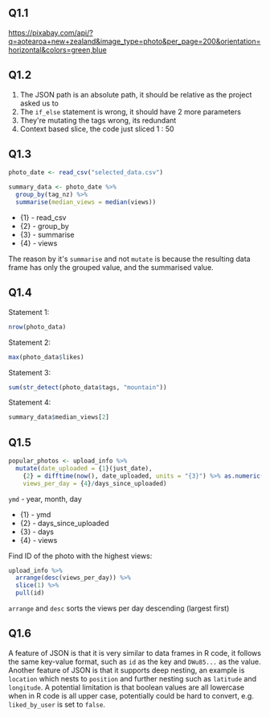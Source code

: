 ## Q1.1

https://pixabay.com/api/?q=aotearoa+new+zealand&image_type=photo&per_page=200&orientation=horizontal&colors=green,blue

## Q1.2

1. The JSON path is an absolute path, it should be relative as the project asked us to
2. The `if_else` statement is wrong, it should have 2 more parameters
3. They're mutating the tags wrong, its redundant
4. Context based slice, the code just sliced 1 : 50

## Q1.3

```R
photo_date <- read_csv("selected_data.csv")

summary_data <- photo_date %>%
  group_by(tag_nz) %>%
  summarise(median_views = median(views))
```

- {1} - read_csv
- {2} - group_by
- {3} - summarise
- {4} - views

The reason by it's `summarise` and not `mutate` is because the resulting data frame has only the grouped value, and the summarised value.

## Q1.4

Statement 1:

```R
nrow(photo_data)
```

Statement 2:

```R
max(photo_data$likes)
```

Statement 3:

```R
sum(str_detect(photo_data$tags, "mountain"))
```

Statement 4:

```R
summary_data$median_views[2]
```

## Q1.5

```R
popular_photos <- upload_info %>%
  mutate(date_uploaded = {1}(just_date),
    {2} = difftime(now(), date_uploaded, units = "{3}") %>% as.numeric(),
    views_per_day = {4}/days_since_uploaded)
```

`ymd` - year, month, day

- {1} - ymd
- {2} - days_since_uploaded
- {3} - days
- {4} - views

Find ID of the photo with the highest views:

```R
upload_info %>%
  arrange(desc(views_per_day)) %>%
  slice(1) %>%
  pull(id)
```

`arrange` and `desc` sorts the views per day descending (largest first)

## Q1.6

A feature of JSON is that it is very similar to data frames in R code, it follows the same key-value format, such as `id` as the key and `DWu85...` as the value. Another feature of JSON is that it supports deep nesting, an example is `location` which nests to `position` and further nesting such as `latitude` and `longitude`. A potential limitation is that boolean values are all lowercase when in R code is all upper case, potentially could be hard to convert, e.g. `liked_by_user` is set to `false`.
